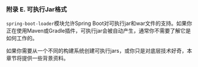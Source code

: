 ### 附录 E. 可执行Jar格式

`spring-boot-loader`模块允许Spring Boot对可执行jar和war文件的支持。如果你正在使用Maven或Gradle插件，可执行jar会被自动产生，通常你不需要了解它是如何工作的。

如果你需要从一个不同的构建系统创建可执行jars，或你只是对底层技术好奇，本章节将提供一些背景资料。
